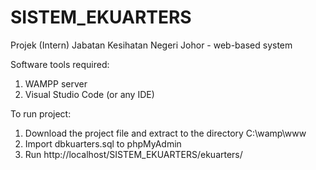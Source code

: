 # SISTEM_EKUARTERS
Projek (Intern) Jabatan Kesihatan Negeri Johor - web-based system

Software tools required:
1) WAMPP server
2) Visual Studio Code (or any IDE)

To run project:
1) Download the project file and extract to the directory C:\wamp\www 
2) Import dbkuarters.sql to phpMyAdmin
3) Run http://localhost/SISTEM_EKUARTERS/ekuarters/
